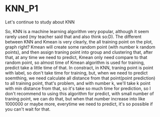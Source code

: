 # KNN_P1
Let's continue to study about KNN

So, KNN is a machine learning algorithm very popular, although it seem rarely used (my teacher said that and also think so:D).
The different between KNN and Kmean is very clearly, the all training point on the plot, graph right? Kmean will create some random point (with number k random points), and then assign traning point into group and clustering that, after that, at any time we need to predict, Kmean only need compare to that random point, so almost time of Kmean algorithm is used for training, predict take a little time of that.
In constract, in KNN, traning point is point with label, so don't take time for training, but, when we need to predict soemthing, we need calculate all distance from that point(point prediction) to all training point, that's problem, and with number k, we'll take k point with min distance from that, so it's take so much time for prediction, so I don't recommend to using this algorithm for predict, with small number of traning point, we can do that, but when that number increase into like 1000000 or maybe more,  everytime we need to predict, it's so possible if you can't wait for that.
